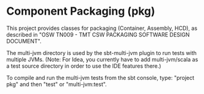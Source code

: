 Component Packaging (pkg)
=========================

This project provides classes for packaging (Container, Assembly, HCD), as described in
"OSW TN009 - TMT CSW PACKAGING SOFTWARE DESIGN DOCUMENT".

The multi-jvm directory is used by the sbt-multi-jvm plugin to run tests with multiple JVMs.
(Note: For Idea, you currently have to add multi-jvm/scala as a test source directory in order to use the IDE features there.)

To compile and run the multi-jvm tests from the sbt console, type: "project pkg" and then "test" or "multi-jvm:test".




